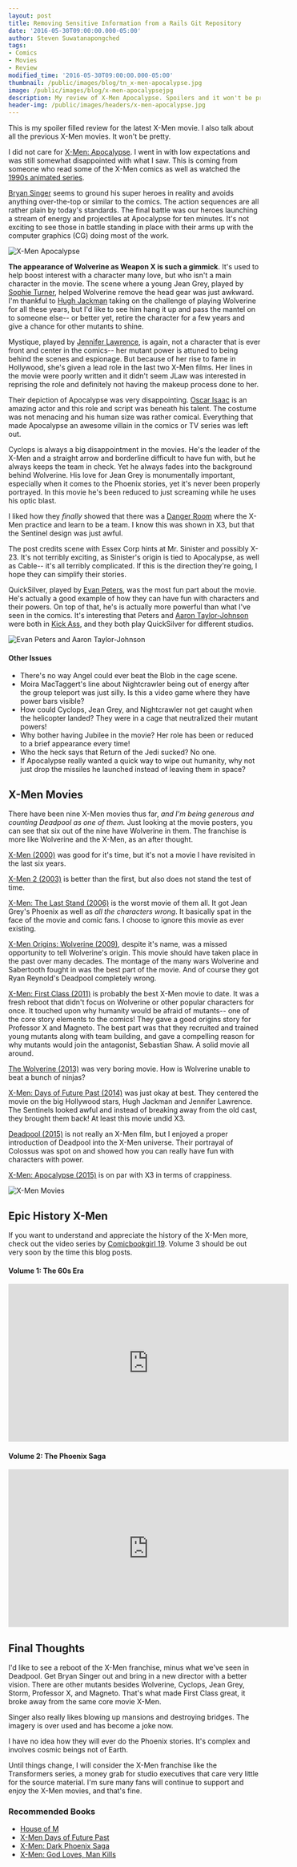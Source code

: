```yaml
---
layout: post
title: Removing Sensitive Information from a Rails Git Repository
date: '2016-05-30T09:00:00.000-05:00'
author: Steven Suwatanapongched
tags:
- Comics
- Movies
- Review
modified_time: '2016-05-30T09:00:00.000-05:00'
thumbnail: /public/images/blog/tn_x-men-apocalypse.jpg
image: /public/images/blog/x-men-apocalypsejpg
description: My review of X-Men Apocalypse. Spoilers and it won't be pretty.
header-img: /public/images/headers/x-men-apocalypse.jpg
---
```


This is my spoiler filled review for the latest X-Men movie. I also talk about all the previous X-Men movies. It won't be pretty.

I did not care for [X-Men: Apocalypse](http://www.imdb.com/title/tt3385516/). I went in with low expectations and was still somewhat disappointed with what I saw. This is coming from someone who read some of the X-Men comics as well as watched the [1990s animated series](http://www.imdb.com/title/tt0103584/).

[Bryan Singer](http://www.imdb.com/name/nm0001741/) seems to ground his super heroes in reality and avoids anything over-the-top or similar to the comics. The action sequences are all rather plain by today's standards. The final battle was our heroes launching a stream of energy and projectiles at Apocalypse for ten minutes. It's not exciting to see those in battle standing in place with their arms up with the computer graphics (CG) doing most of the work.

![X-Men Apocalypse](/public/images/blog/x-men-apocalypse.jpg)

**The appearance of Wolverine as Weapon X is such a gimmick**. It's used to help boost interest with a character many love, but who isn't a main character in the movie. The scene where a young Jean Grey, played by [Sophie Turner](http://www.imdb.com/name/nm3849842/), helped Wolverine remove the head gear was just awkward. I'm thankful to [Hugh Jackman](http://www.imdb.com/name/nm0413168/) taking on the challenge of playing Wolverine for all these years, but I'd like to see him hang it up and pass the mantel on to someone else-- or better yet, retire the character for a few years and give a chance for other mutants to shine.

Mystique, played by [Jennifer Lawrence](http://www.imdb.com/name/nm2225369/), is again, not a character that is ever front and center in the comics-- her mutant power is attuned to being behind the scenes and espionage. But because of her rise to fame in Hollywood, she's given a lead role in the last two X-Men films. Her lines in the movie were poorly written and it didn't seem JLaw was interested in reprising the role and definitely not having the makeup process done to her.

Their depiction of Apocalypse was very disappointing. [Oscar Isaac](http://www.imdb.com/name/nm1209966/) is an amazing actor and this role and script was beneath his talent. The costume was not menacing and his human size was rather comical. Everything that made Apocalypse an awesome villain in the comics or TV series was left out.

Cyclops is always a big disappointment in the movies. He's the leader of the X-Men and a straight arrow and borderline difficult to have fun with, but he always keeps the team in check. Yet he always fades into the background behind Wolverine. His love for Jean Grey is monumentally important, especially when it comes to the Phoenix stories, yet it's never been properly portrayed. In this movie he's been reduced to just screaming while he uses his optic blast.

I liked how they *finally* showed that there was a [Danger Room](http://marvel.wikia.com/wiki/Danger_Room) where the X-Men practice and learn to be a team. I know this was shown in X3, but that the Sentinel design was just awful.

The post credits scene with Essex Corp hints at Mr. Sinister and possibly X-23. It's not terribly exciting, as Sinister's origin is tied to Apocalypse, as well as Cable-- it's all terribly complicated. If this is the direction they're going, I hope they can simplify their stories.

QuickSilver, played by [Evan Peters](http://www.imdb.com/name/nm1404239/), was the most fun part about the movie. He's actually a good example of how they can have fun with characters and their powers. On top of that, he's is actually more powerful than what I've seen in the comics. It's interesting that Peters and [Aaron Taylor-Johnson](http://www.imdb.com/name/nm1093951/) were both in [Kick Ass](http://www.imdb.com/title/tt1250777/), and they both play QuickSilver for different studios.

![Evan Peters and Aaron Taylor-Johnson](/public/images/blog/quicksilver-evan-peters-aaron-taylor-johnson.jpg)

#### Other Issues

* There's no way Angel could ever beat the Blob in the cage scene.
* Moira MacTaggert's line about Nightcrawler being out of energy after the group teleport was just silly. Is this a video game where they have power bars visible?
* How could Cyclops, Jean Grey, and Nightcrawler not get caught when the helicopter landed? They were in a cage that neutralized their mutant powers!
* Why bother having Jubilee in the movie? Her role has been or reduced to a brief appearance every time!
* Who the heck says that Return of the Jedi sucked? No one.
* If Apocalypse really wanted a quick way to wipe out humanity, why not just drop the missiles he launched instead of leaving them in space?

## X-Men Movies

There have been nine X-Men movies thus far, *and I'm being generous and counting Deadpool as one of them.* Just looking at the movie posters, you can see that six out of the nine have Wolverine in them. The franchise is more like Wolverine and the X-Men, as an after thought.

[X-Men (2000)](http://www.imdb.com/title/tt0120903/) was good for it's time, but it's not a movie I have revisited in the last six years.

[X-Men 2 (2003)](http://www.imdb.com/title/tt0290334/) is better than the first, but also does not stand the test of time.

[X-Men: The Last Stand (2006)](http://www.imdb.com/title/tt0376994/) is the worst movie of them all. It got Jean Grey's Phoenix as well as *all the characters wrong*. It basically spat in the face of the movie and comic fans. I choose to ignore this movie as ever existing.

[X-Men Origins: Wolverine (2009)](http://www.imdb.com/title/tt0458525/), despite it's name, was a missed opportunity to tell Wolverine's origin. This movie should have taken place in the past over many decades. The montage of the many wars Wolverine and Sabertooth fought in was the best part of the movie. And of course they got Ryan Reynold's Deadpool completely wrong.

[X-Men: First Class (2011)](http://www.imdb.com/title/tt1270798/) is probably the best X-Men movie to date. It was a fresh reboot that didn't focus on Wolverine or other popular characters for once. It  touched upon why humanity would be afraid of mutants-- one of the core story elements to the comics! They gave a good origins story for Professor X and Magneto. The best part was that they recruited and trained young mutants along with team building, and gave a compelling reason for why mutants would join the antagonist, Sebastian Shaw. A solid movie all around.

[The Wolverine (2013)](http://www.imdb.com/title/tt1430132/) was very boring movie. How is Wolverine unable to beat a bunch of ninjas?

[X-Men: Days of Future Past (2014)](http://www.imdb.com/title/tt1877832/) was just okay at best. They centered the movie on the big Hollywood stars, Hugh Jackman and Jennifer Lawrence. The Sentinels looked awful and instead of breaking away from the old cast, they brought them back! At least this movie undid X3.

[Deadpool (2015)](http://www.imdb.com/title/tt1431045/) is not really an X-Men film, but I enjoyed a proper introduction of Deadpool into the X-Men universe. Their portrayal of Colossus was spot on and showed how you can really have fun with characters with power.

[X-Men: Apocalypse (2015)](http://www.imdb.com/title/tt3385516/) is on par with X3 in terms of crappiness.

![X-Men Movies](/public/images/blog/x-men-movie-posters.jpg)

## Epic History X-Men

If you want to understand and appreciate the history of the X-Men more, check out the video series by [Comicbookgirl 19](https://vimeo.com/comicbookgirl19). Volume 3 should be out very soon by the time this blog posts.

#### Volume 1: The 60s Era
<div class="video-container">
<iframe width="560" height="315" src="https://www.youtube.com/embed/BvWDjHWgNgc?rel=0" frameborder="0" allowfullscreen></iframe>
</div>

#### Volume 2: The Phoenix Saga
<div class="video-container">
<iframe width="560" height="315" src="https://www.youtube.com/embed/NjGUE8XaUn4?rel=0" frameborder="0" allowfullscreen></iframe>
</div>

## Final Thoughts

I'd like to see a reboot of the X-Men franchise, minus what we've seen in Deadpool. Get Bryan Singer out and bring in a new director with a better vision. There are other mutants besides Wolverine, Cyclops, Jean Grey, Storm, Professor X, and Magneto. That's what made First Class great, it broke away from the same core movie X-Men.

Singer also really likes blowing up mansions and destroying bridges. The imagery is over used and has become a joke now.

I have no idea how they will ever do the Phoenix stories. It's complex and involves cosmic beings not of Earth.

Until things change, I will consider the X-Men franchise like the Transformers series, a money grab for studio executives that care very little for the source material. I'm sure many fans will continue to support and enjoy the X-Men movies, and that's fine.

### Recommended Books

* [House of M](http://amzn.to/1UlzH2U)
* [X-Men Days of Future Past](http://amzn.to/25tphH9)
* [X-Men: Dark Phoenix Saga](http://amzn.to/25tpt98)
* [X-Men: God Loves, Man Kills](http://amzn.to/1UlzJrr)
